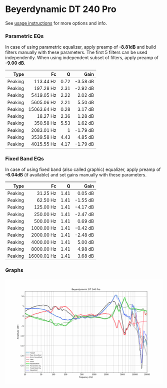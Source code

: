 # Beyerdynamic DT 240 Pro
See [usage instructions](https://github.com/jaakkopasanen/AutoEq#usage) for more options and info.

### Parametric EQs
In case of using parametric equalizer, apply preamp of **-8.81dB** and build filters manually
with these parameters. The first 5 filters can be used independently.
When using independent subset of filters, apply preamp of **-9.00 dB**.

| Type    | Fc          |    Q | Gain     |
|--------:|------------:|-----:|---------:|
| Peaking | 113.44 Hz   | 0.72 | -3.58 dB |
| Peaking | 197.28 Hz   | 2.31 | -2.92 dB |
| Peaking | 5419.05 Hz  | 2.22 | 2.02 dB  |
| Peaking | 5605.06 Hz  | 2.21 | 5.50 dB  |
| Peaking | 15063.64 Hz | 0.28 | 3.17 dB  |
| Peaking | 18.27 Hz    | 2.36 | 1.28 dB  |
| Peaking | 350.58 Hz   | 5.53 | 1.62 dB  |
| Peaking | 2083.01 Hz  | 1    | -1.79 dB |
| Peaking | 3539.58 Hz  | 4.43 | 4.85 dB  |
| Peaking | 4015.55 Hz  | 4.17 | -1.79 dB |

### Fixed Band EQs
In case of using fixed band (also called graphic) equalizer, apply preamp of **-6.04dB**
(if available) and set gains manually with these parameters.

| Type    | Fc          |    Q | Gain     |
|--------:|------------:|-----:|---------:|
| Peaking | 31.25 Hz    | 1.41 | 0.05 dB  |
| Peaking | 62.50 Hz    | 1.41 | -1.55 dB |
| Peaking | 125.00 Hz   | 1.41 | -4.17 dB |
| Peaking | 250.00 Hz   | 1.41 | -2.47 dB |
| Peaking | 500.00 Hz   | 1.41 | 0.69 dB  |
| Peaking | 1000.00 Hz  | 1.41 | -0.42 dB |
| Peaking | 2000.00 Hz  | 1.41 | -2.48 dB |
| Peaking | 4000.00 Hz  | 1.41 | 5.00 dB  |
| Peaking | 8000.00 Hz  | 1.41 | 4.98 dB  |
| Peaking | 16000.01 Hz | 1.41 | 3.68 dB  |

### Graphs
![](./Beyerdynamic%20DT%20240%20Pro.png)